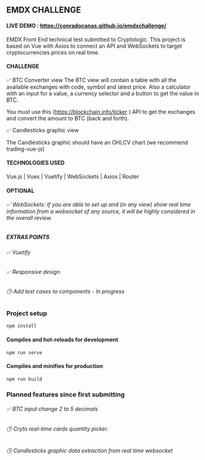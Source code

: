 ## EMDX CHALLENGE

#### LIVE DEMO : https://conradocanas.github.io/emdxchallenge/

EMDX Front End technical test submitted to Cryptologic. This project is based on Vue with Axios to connect an API and WebSockets to target cryptocurrencies prices on real time.

#### CHALLENGE
✅ BTC Converter view
The BTC view will contain a table with all the available exchanges with code, symbol and latest price. Also a calculator with an input for a value, a currency selector and a button to get the value in BTC.

You must use this (https://blockchain.info/ticker ) API to get the exchanges and convert the amount to BTC (back and forth).

✅ Candlesticks graphic view

The Candlesticks graphic should have an OHLCV chart (we recommend trading-vue-js)


#### TECHNOLOGIES USED

Vue.js | Vuex | Vuetify | WebSockets | Axios | Router


#### OPTIONAL
###### ✅ WebSockets: If you are able to set up and (in any view) show real time information from a websocket of any source, it will be highly considered in the overall review.

##### EXTRAS POINTS
###### ✅ Vuetify
###### ✅ Responsive design
###### 🕒 Add test cases to components - In progress

### Project setup
```
npm install
```

#### Compiles and hot-reloads for development
```
npm run serve
```

#### Compiles and minifies for production
```
npm run build
```

### Planned features since first submitting

###### ✅ BTC input change 2 to 5 decimals
###### 🕒 Cryto real-time cards quantity picker.
###### 🕒 Candlesticks graphic data extraction from real time websocket
